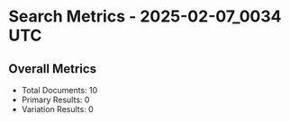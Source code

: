 # Search Metrics - 2025-02-07_0034 UTC

## Overall Metrics
- Total Documents: 10
- Primary Results: 0
- Variation Results: 0
